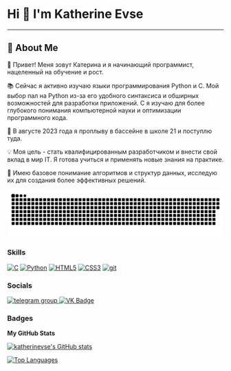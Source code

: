 Hi 👋 I'm Katherine Evse
====================================

-----------------------

## 🚀 About Me

👋 Привет! Меня зовут Катерина и я начинающий программист, нацеленный на обучение и рост.

📚 Сейчас я активно изучаю языки программирования Python и C. Мой выбор пал на Python из-за его удобного синтаксиса и обширных возможностей для разработки приложений. C я изучаю для более глубокого понимания компьютерной науки и оптимизации программного кода.

🚀 В августе 2023 года я проплыву в бассейне в школе 21 и поступлю туда.

💡 Моя цель - стать квалифицированным разработчиком и внести свой вклад в мир IT. Я готова учиться и применять новые знания на практике.

🌱 Имею базовое понимание алгоритмов и структур данных, исследую их для создания более эффективных решений.

<p align="center">
 <img width="600" src="resources/github-snake.svg" alt="snake"/>
</p>


### Skills

<p align="left">
<a href="https://docs.microsoft.com/en-us/cpp/?view=msvc-170" target="_blank" rel="noreferrer"><img src="https://raw.githubusercontent.com/danielcranney/readme-generator/main/public/icons/skills/c-colored.svg" width="36" height="36" alt="C" /></a>
<a href="https://www.python.org/" target="_blank" rel="noreferrer"><img src="https://raw.githubusercontent.com/danielcranney/readme-generator/main/public/icons/skills/python-colored.svg" width="36" height="36" alt="Python" /></a>
<a href="https://developer.mozilla.org/en-US/docs/Glossary/HTML5" target="_blank" rel="noreferrer"><img src="https://raw.githubusercontent.com/danielcranney/readme-generator/main/public/icons/skills/html5-colored.svg" width="36" height="36" alt="HTML5" /></a>
<a href="https://www.w3.org/TR/CSS/#css" target="_blank" rel="noreferrer"><img src="https://raw.githubusercontent.com/danielcranney/readme-generator/main/public/icons/skills/css3-colored.svg" width="36" height="36" alt="CSS3" /></a>
<a href="https://git-scm.com/" target="_blank" rel="noreferrer"> <img src="https://www.vectorlogo.zone/logos/git-scm/git-scm-icon.svg" alt="git" width="40" height="40"/> </a>


</p>


### Socials

<div id="badges">
  <a href="https://t.me/katherinevse" target="_blank">
    <img src="https://cdn-icons-png.flaticon.com/512/2111/2111646.png" width="36" height="36" alt="telegram group" />
  </a>
  <a href="https://vk.com/freakskate" target="_blank">
    <img src="https://cdn-icons-png.flaticon.com/512/145/145813.png" width="36" height="36" alt="VK Badge"/>
  </a>
</div>

### Badges

<b>My GitHub Stats</b>

<a href="http://www.github.com/katherinevse"><img src="https://github-readme-stats.vercel.app/api?username=katherinevse&show_icons=true&hide=&count_private=true&title_color=0891b2&text_color=ffffff&icon_color=0891b2&bg_color=1c1917&hide_border=true&show_icons=true" alt="katherinevse's GitHub stats" /></a>

<a href="https://github.com/katherinevse" align="left"><img src="https://github-readme-stats.vercel.app/api/top-langs/?username=katherinevse&langs_count=10&title_color=0891b2&text_color=ffffff&icon_color=0891b2&bg_color=1c1917&hide_border=true&locale=en&custom_title=Top%20%Languages" alt="Top Languages" /></a>